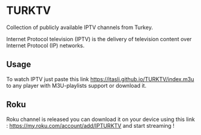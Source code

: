 # TURKTV
Collection of publicly available IPTV channels from Turkey. 

Internet Protocol television (IPTV) is the delivery of television content over Internet Protocol (IP) networks. 

## Usage

To watch IPTV just paste this link <https://itasli.github.io/TURKTV/index.m3u> to any player with M3U-playlists support or download it.

## Roku

Roku channel is released you can download it on your device using this link : <https://my.roku.com/account/add/IPTURKTV> and start streaming !
